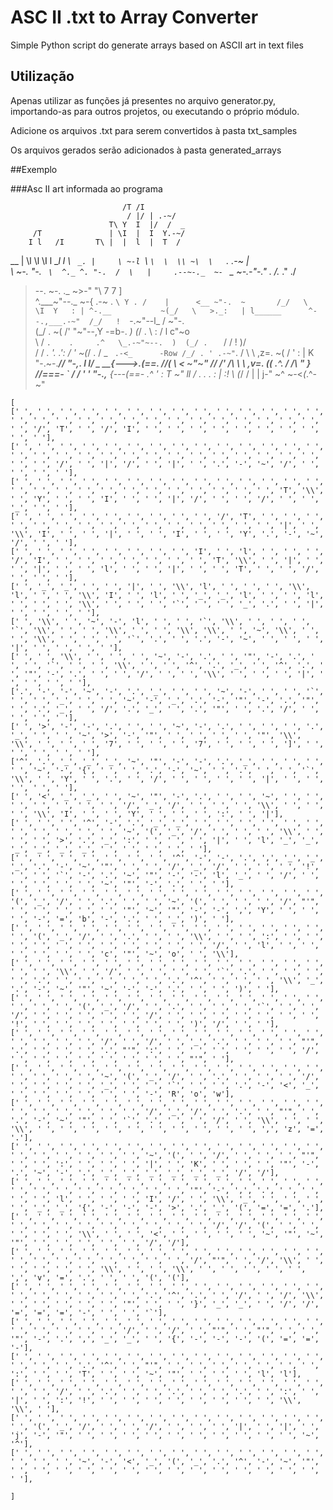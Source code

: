 # ASC II .txt to Array Converter

Simple Python script do generate arrays based on ASCII art in text files

## Utilização

Apenas utilizar as funções já presentes no arquivo generator.py, importando-as para outros projetos, ou executando o próprio módulo.

Adicione os arquivos .txt para serem convertidos à pasta txt_samples

Os arquivos gerados serão adicionados à pasta generated_arrays

##Exemplo

###Asc II art informada ao programa

                             /T /I          
                              / |/ | .-~/    
                          T\ Y  I  |/  /  _  
         /T               | \I  |  I  Y.-~/  
        I l   /I       T\ |  |  l  |  T  /   
 __  | \l   \l  \I l __l  l   \   `  _. |    
 \ ~-l  `\   `\  \  \\ ~\  \   `. .-~   |    
  \   ~-. "-.  `  \  ^._ ^. "-.  /  \   |    
.--~-._  ~-  `  _  ~-_.-"-." ._ /._ ." ./    
 >--.  ~-.   ._  ~>-"    "\\   7   7   ]     
^.___~"--._    ~-{  .-~ .  `\ Y . /    |     
 <__ ~"-.  ~       /_/   \   \I  Y   : |
   ^-.__           ~(_/   \   >._:   | l______     
       ^--.,___.-~"  /_/   !  `-.~"--l_ /     ~"-.  
              (_/ .  ~(   /'     "~"--,Y   -=b-. _) 
               (_/ .  \  :           / l      c"~o \
                \ /    `.    .     .^   \_.-~"~--.  ) 
                 (_/ .   `  /     /       !       )/  
                  / / _.   '.   .':      /        ' 
                  ~(_/ .   /    _  `  .-<_      -Row
                    /_/ . ' .-~" `.  / \  \          ,z=.
                    ~( /   '  :   | K   "-.~-.______//
                      "-,.    l   I/ \_    __{--->._(==.
                       //(     \  <    ~"~"     //
                      /' /\     \  \     ,v=.  ((
                    .^. / /\     "  }__ //===-  `
                   / / ' '  "-.,__ {---(==-
                 .^ '       :  T  ~"   ll
                / .  .  . : | :!        \\ 
               (_/  /   | | j-"          ~^
                 ~-<_(_.^-~"               
                 
```
[
[' ', ' ', ' ', ' ', ' ', ' ', ' ', ' ', ' ', ' ', ' ', ' ', ' ', ' ', ' ', ' ', ' ', ' ', ' ', ' ', ' ', ' ', ' ', ' ', ' ', ' ', ' ', ' ', ' ', '/', 'T', ' ', '/', 'I', ' ', ' ', ' ', ' ', ' ', ' ', ' ', ' ', ' ', ' '], 
[' ', ' ', ' ', ' ', ' ', ' ', ' ', ' ', ' ', ' ', ' ', ' ', ' ', ' ', ' ', ' ', ' ', ' ', ' ', ' ', ' ', ' ', ' ', ' ', ' ', ' ', ' ', ' ', ' ', ' ', '/', ' ', '|', '/', ' ', '|', ' ', '.', '-', '~', '/', ' ', ' ', ' ', ' '], 
[' ', ' ', ' ', ' ', ' ', ' ', ' ', ' ', ' ', ' ', ' ', ' ', ' ', ' ', ' ', ' ', ' ', ' ', ' ', ' ', ' ', ' ', ' ', ' ', ' ', ' ', 'T', '\\', ' ', 'Y', ' ', ' ', 'I', ' ', ' ', '|', '/', ' ', ' ', '/', ' ', ' ', '_', ' ', ' '], 
[' ', ' ', ' ', ' ', ' ', ' ', ' ', ' ', ' ', '/', 'T', ' ', ' ', ' ', ' ', ' ', ' ', ' ', ' ', ' ', ' ', ' ', ' ', ' ', ' ', ' ', '|', ' ', '\\', 'I', ' ', ' ', '|', ' ', ' ', 'I', ' ', ' ', 'Y', '.', '-', '~', '/', ' ', ' '], 
[' ', ' ', ' ', ' ', ' ', ' ', ' ', ' ', 'I', ' ', 'l', ' ', ' ', ' ', '/', 'I', ' ', ' ', ' ', ' ', ' ', ' ', ' ', 'T', '\\', ' ', '|', ' ', ' ', '|', ' ', ' ', 'l', ' ', ' ', '|', ' ', ' ', 'T', ' ', ' ', '/', ' ', ' ', ' '], 
[' ', '_', '_', ' ', ' ', '|', ' ', '\\', 'l', ' ', ' ', ' ', '\\', 'l', ' ', ' ', '\\', 'I', ' ', 'l', ' ', '_', '_', 'l', ' ', ' ', 'l', ' ', ' ', ' ', '\\', ' ', ' ', ' ', '`', ' ', ' ', '_', '.', ' ', '|', ' ', ' ', ' ', ' '], 
[' ', '\\', ' ', '~', '-', 'l', ' ', ' ', '`', '\\', ' ', ' ', ' ', '`', '\\', ' ', ' ', '\\', ' ', ' ', '\\', '\\', ' ', '~', '\\', ' ', ' ', '\\', ' ', ' ', ' ', '`', '.', ' ', '.', '-', '~', ' ', ' ', ' ', '|', ' ', ' ', ' ', ' '], 
[' ', ' ', '\\', ' ', ' ', ' ', '~', '-', '.', ' ', '"', '-', '.', ' ', ' ', '`', ' ', ' ', '\\', ' ', ' ', '^', '.', '_', ' ', '^', '.', ' ', '"', '-', '.', ' ', ' ', '/', ' ', ' ', '\\', ' ', ' ', ' ', '|', ' ', ' ', ' ', ' '], 
['.', '-', '-', '~', '-', '.', '_', ' ', ' ', '~', '-', ' ', ' ', '`', ' ', ' ', '_', ' ', ' ', '~', '-', '_', '.', '-', '"', '-', '.', '"', ' ', '.', '_', ' ', '/', '.', '_', ' ', '.', '"', ' ', '.', '/', ' ', ' ', ' ', ' '], 
[' ', '>', '-', '-', '.', ' ', ' ', '~', '-', '.', ' ', ' ', ' ', '.', '_', ' ', ' ', '~', '>', '-', '"', ' ', ' ', ' ', ' ', '"', '\\', '\\', ' ', ' ', ' ', '7', ' ', ' ', ' ', '7', ' ', ' ', ' ', ']', ' ', ' ', ' ', ' ', ' '], 
['^', '.', '_', '_', '_', '~', '"', '-', '-', '.', '_', ' ', ' ', ' ', ' ', '~', '-', '{', ' ', ' ', '.', '-', '~', ' ', '.', ' ', ' ', '`', '\\', ' ', 'Y', ' ', '.', ' ', '/', ' ', ' ', ' ', ' ', '|', ' ', ' ', ' ', ' ', ' '], 
[' ', '<', '_', '_', ' ', '~', '"', '-', '.', ' ', ' ', '~', ' ', ' ', ' ', ' ', ' ', ' ', ' ', '/', '_', '/', ' ', ' ', ' ', '\\', ' ', ' ', ' ', '\\', 'I', ' ', ' ', 'Y', ' ', ' ', ' ', ':', ' ', '|'], 
[' ', ' ', ' ', '^', '-', '.', '_', '_', ' ', ' ', ' ', ' ', ' ', ' ', ' ', ' ', ' ', ' ', ' ', '~', '(', '_', '/', ' ', ' ', ' ', '\\', ' ', ' ', ' ', '>', '.', '_', ':', ' ', ' ', ' ', '|', ' ', 'l', '_', '_', '_', '_', '_', '_', ' ', ' ', ' ', ' ', ' '], 
[' ', ' ', ' ', ' ', ' ', ' ', ' ', '^', '-', '-', '.', ',', '_', '_', '_', '.', '-', '~', '"', ' ', ' ', '/', '_', '/', ' ', ' ', ' ', '!', ' ', ' ', '`', '-', '.', '~', '"', '-', '-', 'l', '_', ' ', '/', ' ', ' ', ' ', ' ', ' ', '~', '"', '-', '.', ' ', ' '], 
[' ', ' ', ' ', ' ', ' ', ' ', ' ', ' ', ' ', ' ', ' ', ' ', ' ', ' ', '(', '_', '/', ' ', '.', ' ', ' ', '~', '(', ' ', ' ', ' ', '/', "'", ' ', ' ', ' ', ' ', ' ', '"', '~', '"', '-', '-', ',', 'Y', ' ', ' ', ' ', '-', '=', 'b', '-', '.', ' ', '_', ')', ' '], 
[' ', ' ', ' ', ' ', ' ', ' ', ' ', ' ', ' ', ' ', ' ', ' ', ' ', ' ', ' ', '(', '_', '/', ' ', '.', ' ', ' ', '\\', ' ', ' ', ':', ' ', ' ', ' ', ' ', ' ', ' ', ' ', ' ', ' ', ' ', ' ', '/', ' ', 'l', ' ', ' ', ' ', ' ', ' ', ' ', 'c', '"', '~', 'o', ' ', '\\'], 
[' ', ' ', ' ', ' ', ' ', ' ', ' ', ' ', ' ', ' ', ' ', ' ', ' ', ' ', ' ', ' ', '\\', ' ', '/', ' ', ' ', ' ', ' ', '`', '.', ' ', ' ', ' ', ' ', '.', ' ', ' ', ' ', ' ', ' ', '.', '^', ' ', ' ', ' ', '\\', '_', '.', '-', '~', '"', '~', '-', '-', '.', ' ', ' ', ')', ' '], 
[' ', ' ', ' ', ' ', ' ', ' ', ' ', ' ', ' ', ' ', ' ', ' ', ' ', ' ', ' ', ' ', ' ', '(', '_', '/', ' ', '.', ' ', ' ', ' ', '`', ' ', ' ', '/', ' ', ' ', ' ', ' ', ' ', '/', ' ', ' ', ' ', ' ', ' ', ' ', ' ', '!', ' ', ' ', ' ', ' ', ' ', ' ', ' ', ')', '/', ' ', ' '], 
[' ', ' ', ' ', ' ', ' ', ' ', ' ', ' ', ' ', ' ', ' ', ' ', ' ', ' ', ' ', ' ', ' ', ' ', '/', ' ', '/', ' ', '_', '.', ' ', ' ', ' ', "'", '.', ' ', ' ', ' ', '.', "'", ':', ' ', ' ', ' ', ' ', ' ', ' ', '/', ' ', ' ', ' ', ' ', ' ', ' ', ' ', ' ', "'", ' '], 
[' ', ' ', ' ', ' ', ' ', ' ', ' ', ' ', ' ', ' ', ' ', ' ', ' ', ' ', ' ', ' ', ' ', ' ', '~', '(', '_', '/', ' ', '.', ' ', ' ', ' ', '/', ' ', ' ', ' ', ' ', '_', ' ', ' ', '`', ' ', ' ', '.', '-', '<', '_', ' ', ' ', ' ', ' ', ' ', ' ', '-', 'R', 'o', 'w'], 
[' ', ' ', ' ', ' ', ' ', ' ', ' ', ' ', ' ', ' ', ' ', ' ', ' ', ' ', ' ', ' ', ' ', ' ', ' ', ' ', '/', '_', '/', ' ', '.', ' ', "'", ' ', '.', '-', '~', '"', ' ', '`', '.', ' ', ' ', '/', ' ', '\\', ' ', ' ', '\\', ' ', ' ', ' ', ' ', ' ', ' ', ' ', ' ', ' ', ' ', ',', 'z', '=', '.'], 
[' ', ' ', ' ', ' ', ' ', ' ', ' ', ' ', ' ', ' ', ' ', ' ', ' ', ' ', ' ', ' ', ' ', ' ', ' ', ' ', '~', '(', ' ', '/', ' ', ' ', ' ', "'", ' ', ' ', ':', ' ', ' ', ' ', '|', ' ', 'K', ' ', ' ', ' ', '"', '-', '.', '~', '-', '.', '_', '_', '_', '_', '_', '_', '/', '/'], 
[' ', ' ', ' ', ' ', ' ', ' ', ' ', ' ', ' ', ' ', ' ', ' ', ' ', ' ', ' ', ' ', ' ', ' ', ' ', ' ', ' ', ' ', '"', '-', ',', '.', ' ', ' ', ' ', ' ', 'l', ' ', ' ', ' ', 'I', '/', ' ', '\\', '_', ' ', ' ', ' ', ' ', '_', '_', '{', '-', '-', '-', '>', '.', '_', '(', '=', '=', '.'], 
[' ', ' ', ' ', ' ', ' ', ' ', ' ', ' ', ' ', ' ', ' ', ' ', ' ', ' ', ' ', ' ', ' ', ' ', ' ', ' ', ' ', ' ', ' ', '/', '/', '(', ' ', ' ', ' ', ' ', ' ', '\\', ' ', ' ', '<', ' ', ' ', ' ', ' ', '~', '"', '~', '"', ' ', ' ', ' ', ' ', ' ', '/', '/'], 
[' ', ' ', ' ', ' ', ' ', ' ', ' ', ' ', ' ', ' ', ' ', ' ', ' ', ' ', ' ', ' ', ' ', ' ', ' ', ' ', ' ', ' ', '/', "'", ' ', '/', '\\', ' ', ' ', ' ', ' ', ' ', '\\', ' ', ' ', '\\', ' ', ' ', ' ', ' ', ' ', ',', 'v', '=', '.', ' ', ' ', '(', '('], 
[' ', ' ', ' ', ' ', ' ', ' ', ' ', ' ', ' ', ' ', ' ', ' ', ' ', ' ', ' ', ' ', ' ', ' ', ' ', ' ', '.', '^', '.', ' ', '/', ' ', '/', '\\', ' ', ' ', ' ', ' ', ' ', '"', ' ', ' ', '}', '_', '_', ' ', '/', '/', '=', '=', '=', '-', ' ', ' ', '`'], 
[' ', ' ', ' ', ' ', ' ', ' ', ' ', ' ', ' ', ' ', ' ', ' ', ' ', ' ', ' ', ' ', ' ', ' ', ' ', '/', ' ', '/', ' ', "'", ' ', "'", ' ', ' ', '"', '-', '.', ',', '_', '_', ' ', '{', '-', '-', '-', '(', '=', '=', '-'], 
[' ', ' ', ' ', ' ', ' ', ' ', ' ', ' ', ' ', ' ', ' ', ' ', ' ', ' ', ' ', ' ', ' ', '.', '^', ' ', "'", ' ', ' ', ' ', ' ', ' ', ' ', ' ', ':', ' ', ' ', 'T', ' ', ' ', '~', '"', ' ', ' ', ' ', 'l', 'l'], 
[' ', ' ', ' ', ' ', ' ', ' ', ' ', ' ', ' ', ' ', ' ', ' ', ' ', ' ', ' ', ' ', '/', ' ', '.', ' ', ' ', '.', ' ', ' ', '.', ' ', ':', ' ', '|', ' ', ':', '!', ' ', ' ', ' ', ' ', ' ', ' ', ' ', ' ', '\\', '\\', ' '], 
[' ', ' ', ' ', ' ', ' ', ' ', ' ', ' ', ' ', ' ', ' ', ' ', ' ', ' ', ' ', '(', '_', '/', ' ', ' ', '/', ' ', ' ', ' ', '|', ' ', '|', ' ', 'j', '-', '"', ' ', ' ', ' ', ' ', ' ', ' ', ' ', ' ', ' ', ' ', '~', '^'], 
[' ', ' ', ' ', ' ', ' ', ' ', ' ', ' ', ' ', ' ', ' ', ' ', ' ', ' ', ' ', ' ', ' ', '~', '-', '<', '_', '(', '_', '.', '^', '-', '~', '"', ' ', ' ', ' ', ' ', ' ', ' ', ' ', ' ', ' ', ' ', ' ', ' ', ' ', ' ', ' '], 

]

```
